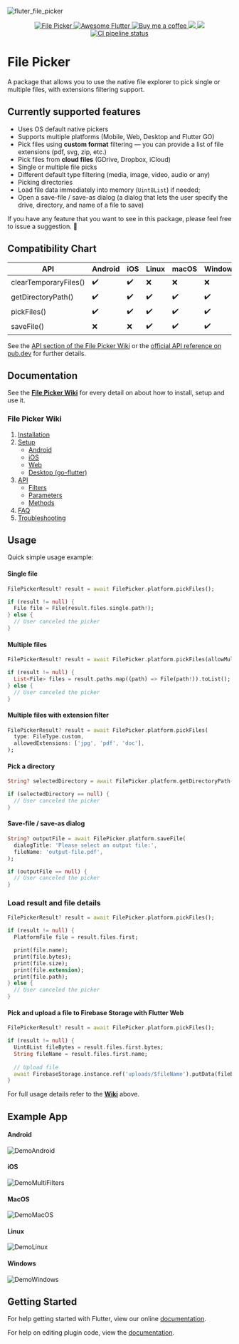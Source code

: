 ![fluter_file_picker](https://user-images.githubusercontent.com/27860743/64064695-b88dab00-cbfc-11e9-814f-30921b66035f.png)
<p align="center">
 <a href="https://pub.dartlang.org/packages/file_picker">
    <img alt="File Picker" src="https://img.shields.io/pub/v/file_picker.svg">
  </a>
 <a href="https://github.com/Solido/awesome-flutter">
    <img alt="Awesome Flutter" src="https://img.shields.io/badge/Awesome-Flutter-blue.svg?longCache=true&style=flat-square">
  </a>
 <a href="https://www.buymeacoffee.com/gQyz2MR">
    <img alt="Buy me a coffee" src="https://img.shields.io/badge/Donate-Buy%20Me%20A%20Coffee-yellow.svg">
  </a>
  <a href="https://github.com/miguelpruivo/flutter_file_picker/issues"><img src="https://img.shields.io/github/issues/miguelpruivo/flutter_file_picker">
  </a>
  <img src="https://img.shields.io/github/license/miguelpruivo/flutter_file_picker">
  <a href="https://github.com/miguelpruivo/flutter_file_picker/actions/workflows/main.yml">
    <img alt="CI pipeline status" src="https://github.com/miguelpruivo/flutter_file_picker/actions/workflows/main.yml/badge.svg">
  </a>
</p>

# File Picker
A package that allows you to use the native file explorer to pick single or multiple files, with extensions filtering support.

## Currently supported features
* Uses OS default native pickers
* Supports multiple platforms (Mobile, Web, Desktop and Flutter GO)
* Pick files using  **custom format** filtering — you can provide a list of file extensions (pdf, svg, zip, etc.)
* Pick files from **cloud files** (GDrive, Dropbox, iCloud)
* Single or multiple file picks
* Different default type filtering (media, image, video, audio or any)
* Picking directories
* Load file data immediately into memory (`Uint8List`) if needed; 
* Open a save-file / save-as dialog (a dialog that lets the user specify the drive, directory, and name of a file to save)

If you have any feature that you want to see in this package, please feel free to issue a suggestion. 🎉

## Compatibility Chart

| API                   | Android            | iOS                | Linux              | macOS              | Windows            | Web                |
| --------------------- | ------------------ | ------------------ | ------------------ | ------------------ | ------------------ | ------------------ |
| clearTemporaryFiles() | :heavy_check_mark: | :heavy_check_mark: | :x:                | :x:                | :x:                | :x:                |
| getDirectoryPath()    | :heavy_check_mark: | :heavy_check_mark: | :heavy_check_mark: | :heavy_check_mark: | :heavy_check_mark: | :x:                |
| pickFiles()           | :heavy_check_mark: | :heavy_check_mark: | :heavy_check_mark: | :heavy_check_mark: | :heavy_check_mark: | :heavy_check_mark: |
| saveFile()            | :x:                | :x:                | :heavy_check_mark: | :heavy_check_mark: | :heavy_check_mark: | :x:                |

See the [API section of the File Picker Wiki](https://github.com/miguelpruivo/flutter_file_picker/wiki/api) or the [official API reference on pub.dev](https://pub.dev/documentation/file_picker/latest/file_picker/FilePicker-class.html) for further details.


## Documentation
See the **[File Picker Wiki](https://github.com/miguelpruivo/flutter_file_picker/wiki)** for every detail on about how to install, setup and use it.

### File Picker Wiki

1. [Installation](https://github.com/miguelpruivo/plugins_flutter_file_picker/wiki/Installation)
2. [Setup](https://github.com/miguelpruivo/plugins_flutter_file_picker/wiki/Setup)
   * [Android](https://github.com/miguelpruivo/plugins_flutter_file_picker/wiki/Setup#android)
   * [iOS](https://github.com/miguelpruivo/plugins_flutter_file_picker/wiki/Setup#ios)
   * [Web](https://github.com/miguelpruivo/flutter_file_picker/wiki/Setup#--web)
   * [Desktop (go-flutter)](https://github.com/miguelpruivo/plugins_flutter_file_picker/wiki/Setup/_edit#desktop-go-flutter)
3. [API](https://github.com/miguelpruivo/plugins_flutter_file_picker/wiki/api)
   * [Filters](https://github.com/miguelpruivo/plugins_flutter_file_picker/wiki/API#filters)
   * [Parameters](https://github.com/miguelpruivo/flutter_file_picker/wiki/API#parameters)
   * [Methods](https://github.com/miguelpruivo/plugins_flutter_file_picker/wiki/API#methods)
4. [FAQ](https://github.com/miguelpruivo/flutter_file_picker/wiki/FAQ)
5. [Troubleshooting](https://github.com/miguelpruivo/flutter_file_picker/wiki/Troubleshooting)

## Usage
Quick simple usage example:

#### Single file
```dart
FilePickerResult? result = await FilePicker.platform.pickFiles();

if (result != null) {
  File file = File(result.files.single.path!);
} else {
  // User canceled the picker
}
```
#### Multiple files
```dart
FilePickerResult? result = await FilePicker.platform.pickFiles(allowMultiple: true);

if (result != null) {
  List<File> files = result.paths.map((path) => File(path!)).toList();
} else {
  // User canceled the picker
}
```
#### Multiple files with extension filter
```dart
FilePickerResult? result = await FilePicker.platform.pickFiles(
  type: FileType.custom,
  allowedExtensions: ['jpg', 'pdf', 'doc'],
);
```
#### Pick a directory
```dart
String? selectedDirectory = await FilePicker.platform.getDirectoryPath();

if (selectedDirectory == null) {
  // User canceled the picker
}
```
#### Save-file / save-as dialog
```dart
String? outputFile = await FilePicker.platform.saveFile(
  dialogTitle: 'Please select an output file:',
  fileName: 'output-file.pdf',
);

if (outputFile == null) {
  // User canceled the picker
}
```
### Load result and file details
```dart
FilePickerResult? result = await FilePicker.platform.pickFiles();

if (result != null) {
  PlatformFile file = result.files.first;

  print(file.name);
  print(file.bytes);
  print(file.size);
  print(file.extension);
  print(file.path);
} else {
  // User canceled the picker
}
```
#### Pick and upload a file to Firebase Storage with Flutter Web
```dart
FilePickerResult? result = await FilePicker.platform.pickFiles();

if (result != null) {
  Uint8List fileBytes = result.files.first.bytes;
  String fileName = result.files.first.name;
  
  // Upload file
  await FirebaseStorage.instance.ref('uploads/$fileName').putData(fileBytes);
}
```

For full usage details refer to the **[Wiki](https://github.com/miguelpruivo/flutter_file_picker/wiki)** above.

## Example App
#### Android
![DemoAndroid](https://github.com/miguelpruivo/flutter_file_picker/blob/master/example/screenshots/example_android.gif)

#### iOS
![DemoMultiFilters](https://github.com/miguelpruivo/flutter_file_picker/blob/master/example/screenshots/example_ios.gif)

#### MacOS
![DemoMacOS](https://github.com/miguelpruivo/flutter_file_picker/blob/master/example/screenshots/example_macos.png)

#### Linux
![DemoLinux](https://github.com/miguelpruivo/flutter_file_picker/blob/master/example/screenshots/example_linux.gif)

#### Windows
![DemoWindows](https://github.com/miguelpruivo/flutter_file_picker/blob/master/example/screenshots/example_windows.gif)

## Getting Started

For help getting started with Flutter, view our online
[documentation](https://flutter.io/).

For help on editing plugin code, view the [documentation](https://flutter.io/platform-plugins/#edit-code).
